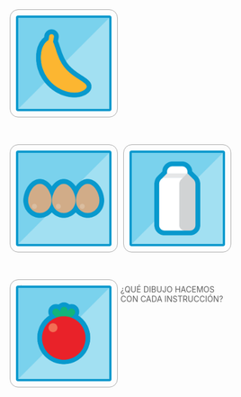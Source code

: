 <div class="row" style="text-align: center;">
  <div class="column">
    <img class="clickable" id = "opcion" src="https://raw.githubusercontent.com/MumukiProject/mumuki-guia-gobstones-pruebas-contenido-mumuki/master/assets/banana-01_1589300649534.png"/>
    </div>
  </div>
  <div class="column">
    <img class="clickable" id = "opcion" src="https://raw.githubusercontent.com/MumukiProject/mumuki-guia-gobstones-pruebas-contenido-mumuki/master/assets/huevos-01_1589300688836.png"/>
    </div>
  </div>
</div>
<div class="row" style="text-align: center;">
  <div class="column">
    <img class="clickable" id = "opcion" src="https://raw.githubusercontent.com/MumukiProject/mumuki-guia-gobstones-pruebas-contenido-mumuki/master/assets/leche-01_1589300716679.png"/>
    </div>
  </div>
  <div class="column">
    <img class="clickable" id = "opcion" src="https://raw.githubusercontent.com/MumukiProject/mumuki-guia-gobstones-pruebas-contenido-mumuki/master/assets/tomate-01_1589300741339.png"/>
  </div>
</div>

<style>  
  * {
    box-sizing: border-box;
  }
    
  .clickable {
    cursor: pointer;
  }
  
  /*img {
    border: 1px solid darkgrey;
    border-radius: 15px;
    padding: 10px;
    margin-bottom: 10px;
    
  }*/
  
  #opcion {
    border: 1px solid darkgrey;
    border-radius: 15px;
    padding: 10px;
    margin-bottom: 10px;
    height: 232;
    width: 232px;
  }
  
  .column {
    float: left;
    width: 50%;
    padding: 5px;
    margin-bottom: 25px;
  }
  
  /* Clearfix (clear floats) */
  .row::after {
    content: "";
    clear: both;
    display: table;
  }
</style>

> ¿QUÉ DIBUJO HACEMOS CON CADA INSTRUCCIÓN?

